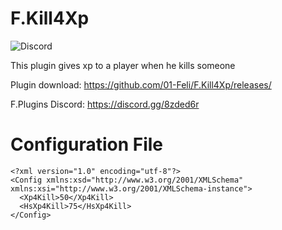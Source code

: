# F.Kill4Xp
![Discord](https://img.shields.io/discord/742861338233274418?label=Discord&logo=Discord)

This plugin gives xp to a player when he kills someone

Plugin download: https://github.com/01-Feli/F.Kill4Xp/releases/

F.Plugins Discord: https://discord.gg/8zded6r

# Configuration File
```
<?xml version="1.0" encoding="utf-8"?>
<Config xmlns:xsd="http://www.w3.org/2001/XMLSchema" xmlns:xsi="http://www.w3.org/2001/XMLSchema-instance">
  <Xp4Kill>50</Xp4Kill>
  <HsXp4Kill>75</HsXp4Kill>
</Config>
```
